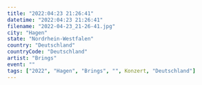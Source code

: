 ```yaml
---
title: "2022:04:23 21:26:41"
datetime: "2022:04:23 21:26:41"
filename: "2022-04-23_21-26-41.jpg"
city: "Hagen"
state: "Nordrhein-Westfalen"
country: "Deutschland"
countryCode: "Deutschland"
artist: "Brings"
event: ""
tags: ["2022", "Hagen", "Brings", "", Konzert, "Deutschland"]
---
```

